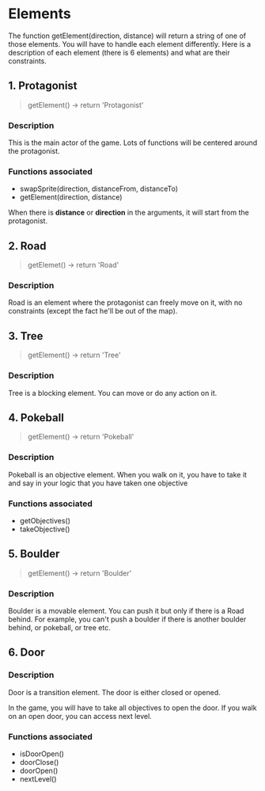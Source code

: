 # Elements
The function getElement(direction, distance) will return a string of one of those elements. You will have to handle each element differently. Here is a description of each element (there is 6 elements) and what are their constraints.

## 1. Protagonist
> getElement() -> return 'Protagonist'
### Description
This is the main actor of the game. Lots of functions will be centered around the protagonist.

### Functions associated
- swapSprite(direction, distanceFrom, distanceTo)
- getElement(direction, distance)

When there is **distance** or **direction** in the arguments, it will start from the protagonist.

## 2. Road
> getElemet() -> return 'Road'
### Description
Road is an element where the protagonist can freely move on it, with no constraints (except the fact he'll be out of the map).

## 3. Tree
> getElement() -> return 'Tree'
### Description
Tree is a blocking element. You can move or do any action on it.

## 4. Pokeball
> getElement() -> return 'Pokeball'
### Description
Pokeball is an objective element. When you walk on it, you have to take it and say in your logic that you have taken one objective
### Functions associated
- getObjectives()
- takeObjective()

## 5. Boulder
> getElement() -> return 'Boulder'

### Description
Boulder is a movable element. You can push it but only if there is a Road behind. For example, you can't push a boulder if there is another boulder behind, or pokeball, or tree etc.

## 6. Door
### Description
Door is a transition element. The door is either closed or opened.

In the game, you will have to take all objectives to open the door. If you walk on an open door, you can access next level.

### Functions associated
- isDoorOpen()
- doorClose()
- doorOpen()
- nextLevel()
